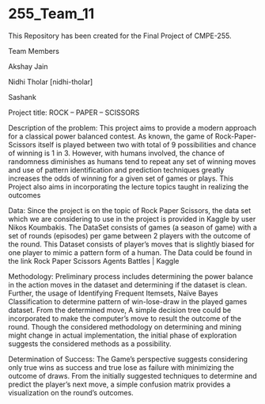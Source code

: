 # 255_Team_11
This Repository has been created for the Final Project of CMPE-255.


Team Members

Akshay Jain

Nidhi Tholar [nidhi-tholar]

Sashank

Project title: ROCK – PAPER – SCISSORS

Description of the problem:
This project aims to provide a modern approach for a classical power balanced contest. As known, the game of Rock-Paper-Scissors itself is played between two with total of 9 possibilities and chance of winning is 1 in 3. However, with humans involved, the chance of randomness diminishes as humans tend to repeat any set of winning moves and use of pattern identification and prediction techniques greatly increases the odds of winning for a given set of games or plays. This Project also aims in incorporating the lecture topics taught in realizing the outcomes

Data:
Since the project is on the topic of Rock Paper Scissors, the data set which we are considering to use in the project is provided in Kaggle by user Nikos Koumbakis. The DataSet consists of games (a season of game) with a set of rounds (episodes) per game between 2 players with the outcome of the round. This Dataset consists of player’s moves that is slightly biased for one player to mimic a pattern form of a human. The Data could be found in the link Rock Paper Scissors Agents Battles | Kaggle

Methodology:
	Preliminary process includes determining the power balance in the action moves in the dataset and determining if the dataset is clean. Further, the usage of Identifying Frequent Itemsets, Naïve Bayes Classification to determine pattern of win-lose-draw in the played games dataset. From the determined move, A simple decision tree could be incorporated to make the computer’s move to result the outcome of the round. Though the considered methodology on determining and mining might change in actual implementation, the initial phase of exploration suggests the considered methods as a possibility.
  
 Determination of Success:
	The Game’s perspective suggests considering only true wins as success and true lose as failure with minimizing the outcome of draws. From the initially suggested techniques to determine and predict the player’s next move, a simple confusion matrix provides a visualization on the round’s outcomes.

